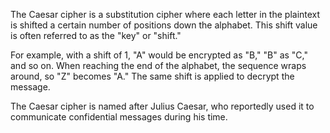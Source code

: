 The Caesar cipher is a substitution cipher where each letter in the plaintext is shifted a certain number of positions down the alphabet. This shift value is often referred to as the "key" or "shift."

For example, with a shift of 1, "A" would be encrypted as "B," "B" as "C," and so on. When reaching the end of the alphabet, the sequence wraps around, so "Z" becomes "A." The same shift is applied to decrypt the message.

The Caesar cipher is named after Julius Caesar, who reportedly used it to communicate confidential messages during his time.
